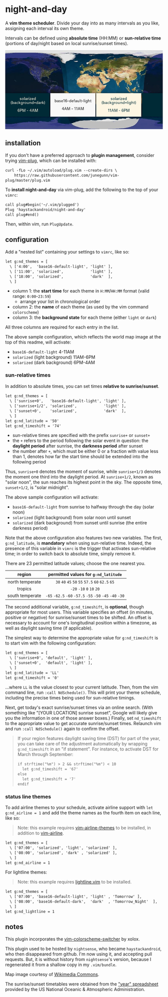 # night-and-day

A **vim theme scheduler**. Divide your day into as many intervals as you like, assigning each interval its own theme.

Intervals can be defined using **absolute time** (HH:MM) or **sun-relative time** (portions of day/night based on local sunrise/sunset times).

![](map.jpg)

## installation

If you don't have a preferred approach to **plugin management**, consider trying [vim-plug](https://github.com/junegunn/vim-plug), which can be installed with:

~~~
curl -fLo ~/.vim/autoload/plug.vim --create-dirs \
    https://raw.githubusercontent.com/junegunn/vim-plug/master/plug.vim
~~~

To **install night-and-day** via vim-plug, add the following to the top of your `vimrc`:

~~~
call plug#begin('~/.vim/plugged')
Plug 'haystackandroid/night-and-day'
call plug#end()
~~~

Then, within vim, run `PlugUpdate`.

## configuration

Add a "nested list" containing your settings to `vimrc`, like so:

```
let g:nd_themes = [
  \ ['4:00',  'base16-default-light', 'light' ],
  \ ['11:00', 'solarized',            'light' ],
  \ ['18:00', 'solarized',            'dark'  ],
  \ ]
```

- column 1: the **start time** for each theme in `H:MM`/`HH:MM` format (valid range: `0:00`-`23:59`)
  - arrange your list in chronological order
- column 2: the **name** of each theme (as used by the vim command `colorscheme`)
- column 3: the **background state** for each theme (either `light` or `dark`)

All three columns are required for each entry in the list.

The above sample configuration, which reflects the world map image at the top of this readme, will activate:

- `base16-default-light` 4-11AM
- `solarized` (light background) 11AM-6PM
- `solarized` (dark background) 6PM-4AM

### sun-relative times

In addition to absolute times, you can set times **relative to sunrise/sunset**.

```
let g:nd_themes = [
  \ ['sunrise+0',   'base16-default-light', 'light' ],
  \ ['sunrise+1/2', 'solarized',            'light' ],
  \ ['sunset+0',    'solarized',            'dark'  ],
  \ ]
let g:nd_latitude = '50'
let g:nd_timeshift = '74'
```

- sun-relative times are specified with the prefix `sunrise+` or `sunset+`
- the `+` refers to the period following the solar event in question: the **daylight period** after sunrise, the **darkness period** after sunset
- the number after `+`, which must be either 0 or a fraction with value less than 1, denotes how far the start time should be extended into the following period

Thus, `sunrise+0` denotes the moment of sunrise, while `sunrise+1/3` denotes the moment one third into the daylight period. At `sunrise+1/2`, known as "solar noon", the sun reaches its highest point in the sky. The opposite time, `sunset+1/2`, is "solar midnight".

The above sample configuration will activate:

- `base16-default-light` from sunrise to halfway through the day (solar noon)
- `solarized` (light background) from solar noon until sunset
- `solarized` (dark background) from sunset until sunrise (the entire darkness period)

Note that the above configuration also features two new variables. The first, `g:nd_latitude`, is **mandatory** when using sun-relative time. Indeed, the presence of this variable in `vimrc` is the trigger that activates sun-relative time; in order to switch back to absolute time, simply remove it.

There are 23 permitted latitude values; choose the one nearest you.

region          | permitted values for `g:nd_latitude`
:--------------:|:-----------------------------------:
north temperate | `30` `40` `45` `50` `55` `57.5` `60` `62.5` `65`
tropics         | `-20` `-10` `0` `10` `20`
south temperate | `-65` `-62.5` `-60` `-57.5` `-55` `-50` `-45` `-40` `-30`

The second additional variable, `g:nd_timeshift`, is **optional**, though appropriate for most users. This variable specifies an offset (in minutes, positive or negative) for sunrise/sunset times to be shifted. An offset is necessary to account for one's longitudinal position within a timezone, as well as daylight saving time (if applicable).

The simplest way to determine the appropriate value for `g:nd_timeshift` is to start vim with the following configuration:

```
let g:nd_themes = [
  \ ['sunrise+0', 'default', 'light' ],
  \ ['sunset+0',  'default', 'light' ],
  \ ]
let g:nd_latitude = 'LL'
let g:nd_timeshift = '0'
```

...where `LL` is the value closest to your current latitude. Then, from the vim command line, run `:call NdSchedule()`. This will print your theme schedule, including the precise times being used for sun-relative timings.

Next, get today's exact sunrise/sunset times via an online search. (With something like "[YOUR LOCATION] sunrise sunset", Google will likely give you the information in one of those answer boxes.) Finally, set `nd_timeshift` to the appropriate value to get accurate sunrise/sunset times. Relaunch vim and run `:call NdSchedule()` again to confirm the offset.

> If your region features daylight saving time (DST) for part of the year, you can take care of the adjustment automatically by wrapping `g:nd_timeshift` in an "if statement". For instance, to activate DST for March through September:
>
> ```
> if strftime("%m") > 2 && strftime("%m") < 10
>   let g:nd_timeshift = '67'
> else
>   let g:nd_timeshift = '7'
> endif
> ```

### status line themes

To add airline themes to your schedule, activate airline support with `let g:nd_airline = 1` and add the theme names as the fourth item on each line, like so:

> Note: this example requires [vim-airline-themes](https://github.com/vim-airline/vim-airline-themes) to be installed, in addition to [vim-airline](https://github.com/vim-airline/vim-airline).

```
let g:nd_themes = [
  \ ['07:00', 'solarized', 'light', 'solarized' ],
  \ ['08:00', 'solarized', 'dark' , 'solarized' ],
  \ ]
let g:nd_airline = 1
```

For lightline themes:

> Note: this example requires [lightline.vim](https://github.com/itchyny/lightline.vim) to be installed.

```
let g:nd_themes = [
  \ ['07:00', 'base16-default-light', 'light' , 'Tomorrow' ],
  \ ['08:00', 'base16-default-dark',  'dark'  , 'Tomorrow_Night'  ],
  \ ]
let g:nd_lightline = 1
```

## notes

This plugin incorporates the [vim-colorscheme-switcher](https://github.com/xolox/vim-colorscheme-switcher) by xolox.

This plugin used to be hosted by `nightsense`, who became `haystackandroid`, who then disappeared from github.
I'm now using it, and accepting pull requests. But, it is without history from `nightsense`'s version,
because I regenerated it from a shallow copy in my `.vim/bundle`.

Map image courtesy of [Wikimedia Commons](https://commons.wikimedia.org/wiki/File:Daylight_Map,_nonscientific_(0900_UTC).jpg).

The sunrise/sunset timetables were obtained from the ["year" spreadsheet](https://www.esrl.noaa.gov/gmd/grad/solcalc/calcdetails.html) provided by the US National Oceanic & Atmospheric Administration.
